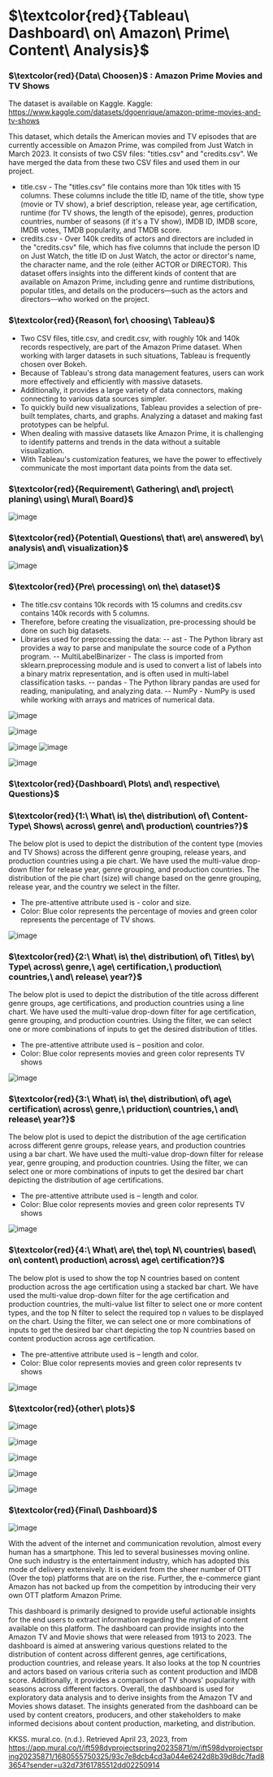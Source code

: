 # $\textcolor{red}{Tableau\ Dashboard\ on\ Amazon\ Prime\ Content\ Analysis}$

### $\textcolor{red}{Data\ Choosen}$ : Amazon Prime Movies and TV Shows
The dataset is available on Kaggle.
Kaggle: https://www.kaggle.com/datasets/dgoenrique/amazon-prime-movies-and-tv-shows

This dataset, which details the American movies and TV episodes that are currently accessible on Amazon Prime, was compiled from Just Watch in March 2023. It consists of two CSV files: "titles.csv" and "credits.csv". We have merged the data from these two CSV files and used them in our project.
* title.csv - The "titles.csv" file contains more than 10k titles with 15 columns. These columns include the title ID, name of the title, show type (movie or TV show), a brief description, release year, age certification, runtime (for TV shows, the length of the episode), genres, production countries, number of seasons (if it's a TV show), IMDB ID, IMDB score, IMDB votes, TMDB popularity, and TMDB score.
* credits.csv - Over 140k credits of actors and directors are included in the "credits.csv" file, which has five columns that include the person ID on Just Watch, the title ID on Just Watch, the actor or director's name, the character name, and the role (either ACTOR or DIRECTOR). This dataset offers insights into the different kinds of content that are available on Amazon Prime, including genre and runtime distributions, popular titles, and details on the producers—such as the actors and directors—who worked on the project.

### $\textcolor{red}{Reason\ for\ choosing\ Tableau}$
* Two CSV files, title.csv, and credit.csv, with roughly 10k and 140k records respectively, are part of the Amazon Prime dataset. When working with larger datasets in such situations, Tableau is frequently chosen over Bokeh.
* Because of Tableau's strong data management features, users can work more effectively and efficiently with massive datasets.
* Additionally, it provides a large variety of data connectors, making connecting to various data sources simpler.
* To quickly build new visualizations, Tableau provides a selection of pre-built templates, charts, and graphs. Analyzing a dataset and making fast prototypes can be helpful.
* When dealing with massive datasets like Amazon Prime, it is challenging to identify patterns and trends in the data without a suitable visualization.
* With Tableau's customization features, we have the power to effectively communicate the most important data points from the data set.

### $\textcolor{red}{Requirement\ Gathering\ and\ project\ planing\ using\ Mural\ Board}$
![image](https://github.com/swethamurthy25/Data-Analysis-Visualization-on-Amazon-Prime-Movies-TV-Shows/assets/112581595/cf5582c2-afb0-48ef-b436-cead934a0a0e)

### $\textcolor{red}{Potential\ Questions\ that\ are\ answered\ by\ analysis\ and\ visualization}$
![image](https://github.com/swethamurthy25/Data-Analysis-Visualization-on-Amazon-Prime-Movies-TV-Shows/assets/112581595/5961171e-f30d-4ea3-9b67-458f55991adb)

### $\textcolor{red}{Pre\ processing\ on\ the\ dataset}$
* The title.csv contains 10k records with 15 columns and credits.csv contains 140k records with 5 columns.
* Therefore, before creating the visualization, pre-processing should be done on such big datasets.
* Libraries used for preprocessing the data:
  -- ast - The Python library ast provides a way to parse and manipulate the source code of a Python program.
  -- MultiLabelBinarizer - The class is imported from sklearn.preprocessing module and is used to convert a list of labels 
     into a binary matrix representation, and is often used in multi-label classification tasks.
  -- pandas - The Python library pandas are used for reading, manipulating, and analyzing data.
  -- NumPy - NumPy is used while working with arrays and matrices of numerical data.

![image](https://github.com/swethamurthy25/Data-Analysis-Visualization-on-Amazon-Prime-Movies-TV-Shows/assets/112581595/51753135-dbbe-4e98-9781-f6297cb6e763)

![image](https://github.com/swethamurthy25/Data-Analysis-Visualization-on-Amazon-Prime-Movies-TV-Shows/assets/112581595/0a12da1a-87ba-48dd-a4e8-def4b3ec35f8)

![image](https://github.com/swethamurthy25/Data-Analysis-Visualization-on-Amazon-Prime-Movies-TV-Shows/assets/112581595/10494bb9-9b97-48cc-ab8e-6e424be642d6)
![image](https://github.com/swethamurthy25/Data-Analysis-Visualization-on-Amazon-Prime-Movies-TV-Shows/assets/112581595/b1743736-0a73-4e0b-beb5-b6808e6aaa53)

![image](https://github.com/swethamurthy25/Data-Analysis-Visualization-on-Amazon-Prime-Movies-TV-Shows/assets/112581595/a90653d8-7db3-4c32-96c5-25bc3efb0b1a)

### $\textcolor{red}{Dashboard\ Plots\ and\ respective\ Questions}$
### $\textcolor{red}{1:\ What\ is\ the\ distribution\ of\ Content-Type\ Shows\ across\ genre\ and\ production\ countries?}$
The below plot is used to depict the distribution of the content type (movies and TV Shows) across the different genre grouping, release years, and production countries using a pie chart. We have used the multi-value drop-down filter for release year, genre grouping, and production countries. The distribution of the pie chart (size) will change based on the genre grouping, release year, and the country we select in the filter. 
* The pre-attentive attribute used is - color and size. 
* Color: Blue color represents the percentage of movies and green color represents the percentage of TV shows.

![image](https://github.com/swethamurthy25/Data-Analysis-Visualization-on-Amazon-Prime-Movies-TV-Shows/assets/112581595/79bcafc7-8bfe-492f-938d-582cb5b2cb42)

### $\textcolor{red}{2:\ What\ is\ the\ distribution\ of\ Titles\ by\ Type\ across\ genre,\ age\ certification,\ production\ countries,\ and\ release\ year?}$
The below plot is used to depict the distribution of the title across different genre groups, age certifications, and production countries using a line chart. We have used the multi-value drop-down filter for age certification, genre grouping, and production countries. Using the filter, we can select one or more combinations of inputs to get the desired distribution of titles.
* The pre-attentive attribute used is – position and color. 
* Color: Blue color represents movies and green color represents TV shows

![image](https://github.com/swethamurthy25/Data-Analysis-Visualization-on-Amazon-Prime-Movies-TV-Shows/assets/112581595/0e306438-300a-40ae-ac92-e210903e0899)

### $\textcolor{red}{3:\ What\ is\ the\ distribution\ of\ age\ certification\ across\ genre,\ priduction\ countries,\ and\ release\ year?}$
The below plot is used to depict the distribution of the age certification across different genre groups, release years, and production countries using a bar chart. We have used the multi-value drop-down filter for release year, genre grouping, and production countries. Using the filter, we can select one or more combinations of inputs to get the desired bar chart depicting the distribution of age certifications.
* The pre-attentive attribute used is – length and color. 
* Color: Blue color represents movies and green color represents TV shows

![image](https://github.com/swethamurthy25/Data-Analysis-Visualization-on-Amazon-Prime-Movies-TV-Shows/assets/112581595/6a560103-d143-40db-9061-d73cdbdfe918)

### $\textcolor{red}{4:\ What\ are\ the\ top\ N\ countries\ based\ on\ content\ production\ across\ age\ certification?}$
The below plot is used to show the top N countries based on content production across the age certification using a stacked bar chart. We have used the multi-value drop-down filter for the age certification and production countries, the multi-value list filter to select one or more content types, and the top N filter to select the required top n values to be displayed on the chart. Using the filter, we can select one or more combinations of inputs to get the desired bar chart depicting the top N countries based on content production across age certification.
* The pre-attentive attribute used is – length and color. 
* Color: Blue color represents movies and green color represents tv shows

![image](https://github.com/swethamurthy25/Data-Analysis-Visualization-on-Amazon-Prime-Movies-TV-Shows/assets/112581595/f5df63ee-a057-443e-a122-345b51353ed7)

### $\textcolor{red}{other\ plots}$
![image](https://github.com/swethamurthy25/Data-Analysis-Visualization-on-Amazon-Prime-Movies-TV-Shows/assets/112581595/6a560103-d143-40db-9061-d73cdbdfe918)

![image](https://github.com/swethamurthy25/Data-Analysis-Visualization-on-Amazon-Prime-Movies-TV-Shows/assets/112581595/40858c4f-dd08-4a59-8c9d-a36ca3b442be)

![image](https://github.com/swethamurthy25/Data-Analysis-Visualization-on-Amazon-Prime-Movies-TV-Shows/assets/112581595/daab7273-053a-4afd-9a73-e0b3ca403cb7)

![image](https://github.com/swethamurthy25/Data-Analysis-Visualization-on-Amazon-Prime-Movies-TV-Shows/assets/112581595/b0dc4acc-d2e5-491f-a8f7-5d29be31ed30)

![image](https://github.com/swethamurthy25/Data-Analysis-Visualization-on-Amazon-Prime-Movies-TV-Shows/assets/112581595/7d583c01-2d1b-4c2c-8046-2c95e6e18f6f)


### $\textcolor{red}{Final\ Dashboard}$
![image](https://github.com/swethamurthy25/Data-Analysis-Visualization-on-Amazon-Prime-Movies-TV-Shows/assets/112581595/abf5ad58-6875-4828-8115-a7d819f10a17)

With the advent of the internet and communication revolution, almost every human has a smartphone. This led to several businesses moving online. One such industry is the entertainment industry, which has adopted this mode of delivery extensively. It is evident from the sheer number of OTT (Over the top) platforms that are on the rise. Further, the e-commerce giant Amazon has not backed up from the competition by introducing their very own OTT platform Amazon Prime. 

This dashboard is primarily designed to provide useful actionable insights for the end users to extract information regarding the myriad of content available on this platform. The dashboard can provide insights into the Amazon TV and Movie shows that were released from 1913 to 2023. The dashboard is aimed at answering various questions related to the distribution of content across different genres, age certifications, production countries, and release years. It also looks at the top N countries and actors based on various criteria such as content production and IMDB score. Additionally, it provides a comparison of TV shows' popularity with seasons across different factors.
Overall, the dashboard is used for exploratory data analysis and to derive insights from the Amazon TV and Movies shows dataset. The insights generated from the dashboard can be used by content creators, producers, and other stakeholders to make informed decisions about content production, marketing, and distribution.

KKSS. mural.co. (n.d.). Retrieved April 23, 2023, from https://app.mural.co/t/ift598dvprojectspring20235871/m/ift598dvprojectspring20235871/1680555750325/93c7e8dcb4cd3a044e6242d8b39d8dc7fad83654?sender=u32d73f61785512dd02250914



